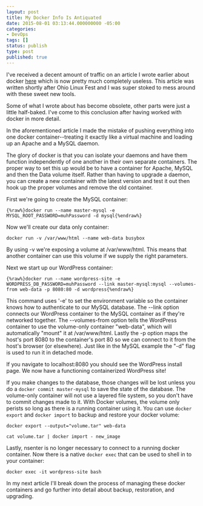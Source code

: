 ```yaml
---
layout: post
title: My Docker Info Is Antiquated
date: 2015-08-01 03:13:44.000000000 -05:00
categories:
- DevOps
tags: []
status: publish
type: post
published: true
---
```


I've received a decent amount of traffic on an article I wrote earlier about docker [here](/devops/up-and-running-with-vagrant-and-docker/) which is now pretty much completely useless.  This article was written shortly after Ohio Linux Fest and I was super stoked to mess around with these sweet new tools.

Some of what I wrote about has become obsolete, other parts were just a little half-baked.  I've come to this conclusion after having worked with docker in more detail.

In the aforementioned article I made the mistake of pushing everything into one docker container--treating it exactly like a virtual machine and loading up an Apache and a MySQL daemon.

The glory of docker is that you can isolate your daemons and have them function independently of one another in their own separate containers.  The proper way to set this up would be to have a container for Apache, MySQL and then the Data volume itself.  Rather than having to upgrade a daemon, you can create a new container with the latest version and test it out then hook up the proper volumes and remove the old container. 

First we're going to create the MySQL container:

```
{%raw%}docker run --name master-mysql -e MYSQL_ROOT_PASSWORD=muhPassword -d mysql{%endraw%}
```

Now we'll create our data only container:

```
docker run -v /var/www/html --name web-data busybox
```

By using -v we're exposing a volume at /var/www/html.  This means that another container can use this volume if we supply the right parameters.

Next we start up our WordPress container:

```
{%raw%}docker run --name wordpress-site -e WORDPRESS_DB_PASSWORD=muhPassword --link master-mysql:mysql --volumes-from web-data -p 8080:80 -d wordpress{%endraw%}
```

This command uses '-e' to set the environment variable so the container knows how to authenticate to our MySQL database.  The --link option connects our WordPress container to the MySQL container as if they're networked together.  The --volumes-from option tells the WordPress container to use the volume-only container "web-data", which will automatically "mount" it at /var/www/html.  Lastly the -p option maps the host's port 8080 to the container's port 80 so we can connect to it from the host's browser (or elsewhere). Just like in the MySQL example the "-d" flag is used to run it in detached mode.

If you navigate to localhost:8080 you should see the WordPress install page.  We now have a functioning containerized WordPress site!  

If you make changes to the database, those changes will be lost unless you do a `docker commit master-mysql` to save the state of the database.  The volume-only container will not use a layered file system, so you don't have to commit changes made to it.  With Docker volumes, the volume only perists so long as there is a running container using it.  You can use `docker export` and `docker import` to backup and restore your docker volume:

```
docker export --output="volume.tar" web-data
```

```
cat volume.tar | docker import - new_image
```

Lastly, nsenter is no longer necessary to connect to a running docker container.  Now there is a native `docker exec` that can be used to shell in to your container:

```
docker exec -it wordpress-site bash
```

In my next article I'll break down the process of managing these docker containers and go further into detail about backup, restoration, and upgrading.
